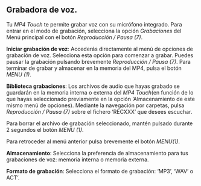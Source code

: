 ## Grabadora de voz.

Tu *MP4 Touch* te permite grabar voz con su micrófono integrado. Para entrar en el modo de grabación, selecciona la opción *Grabaciones* del Menú principal con el botón *Reproducción / Pausa (7)*.

**Iniciar grabación de voz**: Accederás directamente al menú de opciones de grabación de voz. Selecciona esta opción para comenzar a grabar. Puedes pausar la grabación pulsando brevemente *Reproducción / Pausa (7)*. Para terminar de grabar y almacenar en la memoria del MP4, pulsa el botón *MENU (1)*. 

**Biblioteca grabaciones**: Los archivos de audio que hayas grabado se guardarán  en la memoria interna o externa del *MP4 Touch*(en función de lo que hayas seleccionado previamente en la opción ‘Almacenamiento de este mismo menú de opciones). Mediante la navegación por carpetas, pulsa *Reproducción / Pausa (7)* sobre el fichero ‘RECXXX’ que desees escuchar.

Para borrar el archivo de grabación seleccionado, mantén pulsado durante 2 segundos el botón *MENU (1)*.

Para retroceder al menú anterior pulsa brevemente el botón *MENU(1)*.

**Almacenamiento**: Selecciona la preferencia de almacenamiento para tus grabaciones de voz: memoria interna o memoria externa.

**Formato de grabación**: Selecciona el formato de grabación: ‘MP3’, ‘WAV’ o ACT’.

